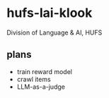 # hufs-lai-klook

Division of Language & AI, HUFS

## plans
* train reward model
* crawl items
* LLM-as-a-judge
